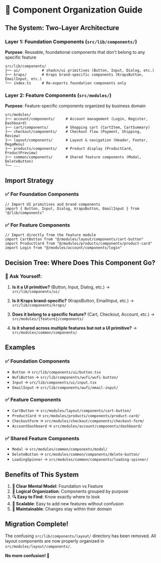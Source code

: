# 🎯 Component Organization Guide

## **The System: Two-Layer Architecture**

### **Layer 1: Foundation Components** (`src/lib/components/`)
**Purpose**: Reusable, foundational components that don't belong to any specific feature

```
src/lib/components/
├── ui/          # shadcn/ui primitives (Button, Input, Dialog, etc.)
├── kraps/       # Kraps brand-specific components (KrapsButton, EmailInput, etc.)
└── index.ts     # Re-exports foundation components only
```

### **Layer 2: Feature Components** (`src/modules/`)
**Purpose**: Feature-specific components organized by business domain

```
src/modules/
├── account/components/     # Account management (Login, Register, Dashboard)
├── cart/components/        # Shopping cart (CartItem, CartSummary)
├── checkout/components/    # Checkout flow (Payment, Shipping, Review)
├── layout/components/      # Layout & navigation (Header, Footer, MegaMenu)
├── products/components/    # Product display (ProductCard, ProductPreview)
├── common/components/      # Shared feature components (Modal, DeleteButton)
└── ...
```

## **Import Strategy**

### ✅ **For Foundation Components**
```tsx
// Import UI primitives and brand components
import { Button, Input, Dialog, KrapsButton, EmailInput } from "@/lib/components"
```

### ✅ **For Feature Components**
```tsx
// Import directly from the feature module
import CartButton from "@/modules/layout/components/cart-button"
import ProductCard from "@/modules/products/components/product-card"
import Login from "@/modules/account/components/login"
```

## **Decision Tree: Where Does This Component Go?**

### 🤔 **Ask Yourself:**

1. **Is it a UI primitive?** (Button, Input, Dialog, etc.)
   → `src/lib/components/ui/`

2. **Is it Kraps brand-specific?** (KrapsButton, EmailInput, etc.)
   → `src/lib/components/kraps/`

3. **Does it belong to a specific feature?** (Cart, Checkout, Account, etc.)
   → `src/modules/{feature}/components/`

4. **Is it shared across multiple features but not a UI primitive?**
   → `src/modules/common/components/`

## **Examples**

### ✅ **Foundation Components**
- `Button` → `src/lib/components/ui/button.tsx`
- `WufiButton` → `src/lib/components/wufi/wufi-button/`
- `Input` → `src/lib/components/ui/input.tsx`
- `EmailInput` → `src/lib/components/wufi/email-input/`

### ✅ **Feature Components**
- `CartButton` → `src/modules/layout/components/cart-button/`
- `ProductCard` → `src/modules/products/components/product-card/`
- `CheckoutForm` → `src/modules/checkout/components/checkout-form/`
- `AccountDashboard` → `src/modules/account/components/dashboard/`

### ✅ **Shared Feature Components**
- `Modal` → `src/modules/common/components/modal/`
- `DeleteButton` → `src/modules/common/components/delete-button/`
- `LoadingSpinner` → `src/modules/common/components/loading-spinner/`

## **Benefits of This System**

1. **🎯 Clear Mental Model**: Foundation vs Feature
2. **📁 Logical Organization**: Components grouped by purpose
3. **🔍 Easy to Find**: Know exactly where to look
4. **🚀 Scalable**: Easy to add new features without confusion
5. **🔄 Maintainable**: Changes stay within their domain

## **Migration Complete!**

The confusing `src/lib/components/layout/` directory has been removed. All layout components are now properly organized in `src/modules/layout/components/`.

**No more confusion! 🎉** 